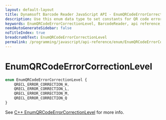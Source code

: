```yaml
---
layout: default-layout
title: Dynamsoft Barcode Reader JavaScript API - EnumQRCodeErrorCorrectionLevel
description: Use this enum data type to set constants for QR code error correction level of barcodes in Dynamsoft Barcode Reader for JavaScript.
keywords: EnumQRCodeErrorCorrectionLevel, BarcodeReader, api reference, javascript, js
needAutoGenerateSidebar: false
noTitleIndex: true
breadcrumbText: EnumQRCodeErrorCorrectionLevel
permalink: /programming/javascript/api-reference/enum/EnumQRCodeErrorCorrectionLevel.html
---
```



# EnumQRCodeErrorCorrectionLevel

```ts
enum EnumQRCodeErrorCorrectionLevel { 
    QRECL_ERROR_CORRECTION_H, 
    QRECL_ERROR_CORRECTION_L, 
    QRECL_ERROR_CORRECTION_M, 
    QRECL_ERROR_CORRECTION_Q 
}
```

See [C++ EnumQRCodeErrorCorrectionLevel](https://www.dynamsoft.com/barcode-reader/parameters/enum/other-enums.html?ver=latest#qrcodeerrorcorrectionlevel) for more info.
